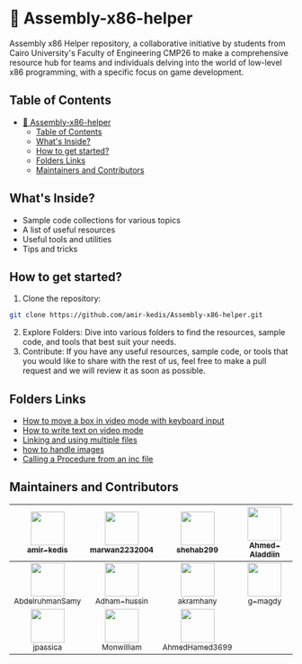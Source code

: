 # 🚀 Assembly-x86-helper

Assembly x86 Helper repository, a collaborative initiative by students from Cairo University's Faculty of Engineering CMP26 to make a comprehensive resource hub for teams and individuals delving into the world of low-level x86 programming, with a specific focus on game development.

## Table of Contents

- [🚀 Assembly-x86-helper](#-assembly-x86-helper)
  - [Table of Contents](#table-of-contents)
  - [What's Inside?](#whats-inside)
  - [How to get started?](#how-to-get-started)
  - [Folders Links](#folders-links)
  - [Maintainers and Contributors](#maintainers-and-contributors)

## What's Inside?

- Sample code collections for various topics
- A list of useful resources
- Useful tools and utilities
- Tips and tricks

## How to get started?

1. Clone the repository:

```bash
git clone https://github.com/amir-kedis/Assembly-x86-helper.git
```

2. Explore Folders: Dive into various folders to find the resources, sample code, and tools that best suit your needs.
3. Contribute: If you have any useful resources, sample code, or tools that you would like to share with the rest of us, feel free to make a pull request and we will review it as soon as possible.

## Folders Links

- [How to move a box in video mode with keyboard input](./moving-box-with-keyboard-input/README.md)
- [How to write text on video mode](./writing-on-video-mode/README.md)
- [Linking and using multiple files](./linking-multiple-files/README.md)
- [how to handle images](./Image-Handling/README.md)
- [Calling a Procedure from an inc file](./reading-proc-from-inc-file/README.md)

## Maintainers and Contributors

<!-- ALL-CONTRIBUTORS-LIST:START - Do not remove this section
[<img src="https://github.com/amir-kedis.png" width="60px;"/><br /><sub><a href="https://github.com/amir-kedis">amir-kedis</a></sub>](https://github.com/amir-kedis/)

[<img src="https://github.com/marwan2232004.png" width="60px;"/><br /><sub><a href="https://github.com/marwan2232004">marwan2232004</a></sub>](https://github.com/marwan2232004/)

[<img src="https://github.com/shehab299.png" width="60px;"/><br /><sub><a href="https://github.com/shehab299">shehab299</a></sub>](https://github.com/shehab299/)

[<img src="https://github.com/Ahmed-Aladdiin.png" width="60px;"/><br /><sub><a href="https://github.com/Ahmed-Aladdiin">Ahmed-Aladdiin</a></sub>](https://github.com/Ahmed-Aladdiin/)

[<img src="https://github.com/AbdelruhmanSamy.png" width="60px;"/><br /><sub><a href="https://github.com/AbdelruhmanSamy">AbdelruhmanSamy</a></sub>](https://github.com/AbdelruhmanSamy/)

[<img src="https://github.com/Adham-hussin.png" width="60px;"/><br /><sub><a href="https://github.com/Adham-hussin">Adham-hussin</a></sub>](https://github.com/Adham-hussin/)

[<img src="https://github.com/akramhany.png" width="60px;"/><br /><sub><a href="https://github.com/akramhany">akramhany</a></sub>](https://github.com/akramhany/)

[<img src="https://github.com/g-magdy.png" width="60px;"/><br /><sub><a href="https://github.com/g-magdy">g-magdy</a></sub>](https://github.com/g-magdy/)

[<img src="https://github.com/jpassica.png" width="60px;"/><br /><sub><a href="https://github.com/jpassica">jpassica</a></sub>](https://github.com/jpassica/)

[<img src="https://github.com/Monwilliam.png" width="60px;"/><br /><sub><a href="https://github.com/Monwilliam">Monwilliam</a></sub>](https://github.com/Monwilliam/)

[<img src="https://github.com/AhmedHamed3699.png" width="60px;"/><br /><sub><a href="https://github.com/AhmedHamed3699">AhmedHamed3699</a></sub>](https://github.com/AhmedHmaed3699/)
-->

|        [<img src="https://github.com/amir-kedis.png" width="60px;"/><br /><sub>amir-kedis</sub>](https://github.com/amir-kedis/)         | [<img src="https://github.com/marwan2232004.png" width="60px;"/><br /><sub>marwan2232004</sub>](https://github.com/marwan2232004/) |        [<img src="https://github.com/shehab299.png" width="60px;"/><br /><sub>shehab299</sub>](https://github.com/shehab299/)         | [<img src="https://github.com/Ahmed-Aladdiin.png" width="60px;"/><br /><sub>Ahmed-Aladdiin</sub>](https://github.com/Ahmed-Aladdiin/) |
| :--------------------------------------------------------------------------------------------------------------------------------------: | :--------------------------------------------------------------------------------------------------------------------------------: | :-----------------------------------------------------------------------------------------------------------------------------------: | :-----------------------------------------------------------------------------------------------------------------------------------: |
| [<img src="https://github.com/AbdelruhmanSamy.png" width="60px;"/><br /><sub>AbdelruhmanSamy</sub>](https://github.com/AbdelruhmanSamy/) |  [<img src="https://github.com/Adham-hussin.png" width="60px;"/><br /><sub>Adham-hussin</sub>](https://github.com/Adham-hussin/)   |        [<img src="https://github.com/akramhany.png" width="60px;"/><br /><sub>akramhany</sub>](https://github.com/akramhany/)         |           [<img src="https://github.com/g-magdy.png" width="60px;"/><br /><sub>g-magdy</sub>](https://github.com/g-magdy/)            |
|           [<img src="https://github.com/jpassica.png" width="60px;"/><br /><sub>jpassica</sub>](https://github.com/jpassica/)            |     [<img src="https://github.com/Monwilliam.png" width="60px;"/><br /><sub>Monwilliam</sub>](https://github.com/Monwilliam/)      | [<img src="https://github.com/AhmedHamed3699.png" width="60px;"/><br /><sub>AhmedHamed3699</sub>](https://github.com/AhmedHmaed3699/) |                                                                                                                                       |
